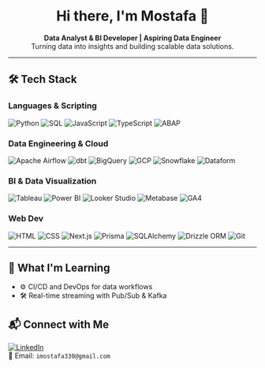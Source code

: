 <h1 align="center">Hi there, I'm Mostafa 👋</h1>

<p align="center">
  <b>Data Analyst & BI Developer | Aspiring Data Engineer</b><br>
  Turning data into insights and building scalable data solutions.
</p>

---

## 🛠️ Tech Stack

### Languages & Scripting  
![Python](https://img.shields.io/badge/Python-3776AB?style=flat&logo=python&logoColor=white)
![SQL](https://img.shields.io/badge/SQL-336791?style=flat&logo=postgresql&logoColor=white)
![JavaScript](https://img.shields.io/badge/JavaScript-F7DF1E?style=flat&logo=javascript&logoColor=black)
![TypeScript](https://img.shields.io/badge/TypeScript-3178C6?style=flat&logo=typescript&logoColor=white)
![ABAP](https://img.shields.io/badge/ABAP-0FAAFF?style=flat&logo=sap&logoColor=white)


### Data Engineering & Cloud  
![Apache Airflow](https://img.shields.io/badge/Apache%20Airflow-017CEE?style=flat&logo=apache-airflow&logoColor=white)
![dbt](https://img.shields.io/badge/dbt-FF694B?style=flat&logo=dbt&logoColor=white)
![BigQuery](https://img.shields.io/badge/BigQuery-4285F4?style=flat&logo=googlecloud&logoColor=white)
![GCP](https://img.shields.io/badge/Google%20Cloud-4285F4?style=flat&logo=google-cloud&logoColor=white)
![Snowflake](https://img.shields.io/badge/Snowflake-29B5E8?style=flat&logo=snowflake&logoColor=white)
![Dataform](https://img.shields.io/badge/Dataform-F03C3C?style=flat&logo=dataform&logoColor=white)

### BI & Data Visualization  
![Tableau](https://img.shields.io/badge/Tableau-E97627?style=flat&logo=tableau&logoColor=white)
![Power BI](https://img.shields.io/badge/Power%20BI-F2C811?style=flat&logo=powerbi&logoColor=black)
![Looker Studio](https://img.shields.io/badge/Looker%20Studio-4285F4?style=flat&logo=google&logoColor=white)
![Metabase](https://img.shields.io/badge/Metabase-509EE3?style=flat)
![GA4](https://img.shields.io/badge/Google%20Analytics%204-E37400?style=flat&logo=google-analytics&logoColor=white)

### Web Dev  
![HTML](https://img.shields.io/badge/HTML5-E34F26?style=flat&logo=html5&logoColor=white)
![CSS](https://img.shields.io/badge/CSS3-1572B6?style=flat&logo=css3&logoColor=white)
![Next.js](https://img.shields.io/badge/Next.js-000000?style=flat&logo=nextdotjs)
![Prisma](https://img.shields.io/badge/Prisma-2D3748?style=flat&logo=prisma)
![SQLAlchemy](https://img.shields.io/badge/SQLAlchemy-DB0000?style=flat&logo=sqlalchemy&logoColor=white)
![Drizzle ORM](https://img.shields.io/badge/Drizzle%20ORM-000000?style=flat&logo=drizzle&logoColor=white)
![Git](https://img.shields.io/badge/Git-F05032?style=flat&logo=git&logoColor=white)


---

## 🧠 What I'm Learning

- ⚙️ CI/CD and DevOps for data workflows  
- 🛠️ Real-time streaming with Pub/Sub & Kafka 

## 📬 Connect with Me

[![LinkedIn](https://img.shields.io/badge/-LinkedIn-0A66C2?style=flat&logo=linkedin&logoColor=white)](https://linkedin.com/in/mostafa-m-ibrahim/)  
📧 Email: `imostafa330@gmail.com`
